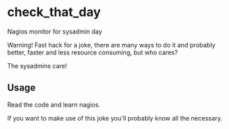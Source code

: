 check_that_day
==============

Nagios monitor for sysadmin day

Warning! Fast hack for a joke, there are many ways to do it and probably better, faster and less resource consuming, but who cares?

The sysadmins care!

## Usage

Read the code and learn nagios.

If you want to make use of this joke you'll probably know all the necessary.
